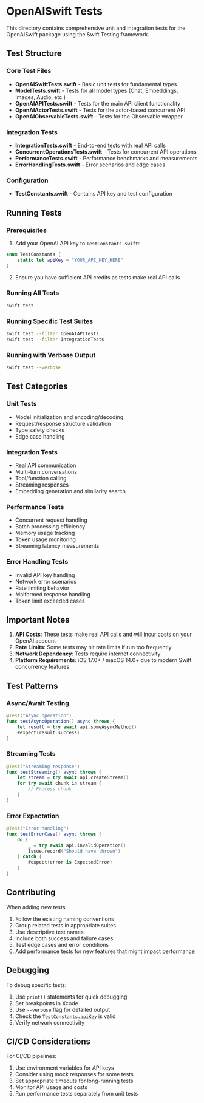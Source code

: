 # OpenAISwift Tests

This directory contains comprehensive unit and integration tests for the OpenAISwift package using the Swift Testing framework.

## Test Structure

### Core Test Files

- **OpenAISwiftTests.swift** - Basic unit tests for fundamental types
- **ModelTests.swift** - Tests for all model types (Chat, Embeddings, Images, Audio, etc.)
- **OpenAIAPITests.swift** - Tests for the main API client functionality
- **OpenAIActorTests.swift** - Tests for the actor-based concurrent API
- **OpenAIObservableTests.swift** - Tests for the Observable wrapper

### Integration Tests

- **IntegrationTests.swift** - End-to-end tests with real API calls
- **ConcurrentOperationsTests.swift** - Tests for concurrent API operations
- **PerformanceTests.swift** - Performance benchmarks and measurements
- **ErrorHandlingTests.swift** - Error scenarios and edge cases

### Configuration

- **TestConstants.swift** - Contains API key and test configuration

## Running Tests

### Prerequisites

1. Add your OpenAI API key to `TestConstants.swift`:
```swift
enum TestConstants {
    static let apiKey = "YOUR_API_KEY_HERE"
}
```

2. Ensure you have sufficient API credits as tests make real API calls

### Running All Tests

```bash
swift test
```

### Running Specific Test Suites

```bash
swift test --filter OpenAIAPITests
swift test --filter IntegrationTests
```

### Running with Verbose Output

```bash
swift test --verbose
```

## Test Categories

### Unit Tests
- Model initialization and encoding/decoding
- Request/response structure validation
- Type safety checks
- Edge case handling

### Integration Tests
- Real API communication
- Multi-turn conversations
- Tool/function calling
- Streaming responses
- Embedding generation and similarity search

### Performance Tests
- Concurrent request handling
- Batch processing efficiency
- Memory usage tracking
- Token usage monitoring
- Streaming latency measurements

### Error Handling Tests
- Invalid API key handling
- Network error scenarios
- Rate limiting behavior
- Malformed response handling
- Token limit exceeded cases

## Important Notes

1. **API Costs**: These tests make real API calls and will incur costs on your OpenAI account
2. **Rate Limits**: Some tests may hit rate limits if run too frequently
3. **Network Dependency**: Tests require internet connectivity
4. **Platform Requirements**: iOS 17.0+ / macOS 14.0+ due to modern Swift concurrency features

## Test Patterns

### Async/Await Testing
```swift
@Test("Async operation")
func testAsyncOperation() async throws {
    let result = try await api.someAsyncMethod()
    #expect(result.success)
}
```

### Streaming Tests
```swift
@Test("Streaming response")
func testStreaming() async throws {
    let stream = try await api.createStream()
    for try await chunk in stream {
        // Process chunk
    }
}
```

### Error Expectation
```swift
@Test("Error handling")
func testErrorCase() async throws {
    do {
        _ = try await api.invalidOperation()
        Issue.record("Should have thrown")
    } catch {
        #expect(error is ExpectedError)
    }
}
```

## Contributing

When adding new tests:

1. Follow the existing naming conventions
2. Group related tests in appropriate suites
3. Use descriptive test names
4. Include both success and failure cases
5. Test edge cases and error conditions
6. Add performance tests for new features that might impact performance

## Debugging

To debug specific tests:

1. Use `print()` statements for quick debugging
2. Set breakpoints in Xcode
3. Use `--verbose` flag for detailed output
4. Check the `TestConstants.apiKey` is valid
5. Verify network connectivity

## CI/CD Considerations

For CI/CD pipelines:

1. Use environment variables for API keys
2. Consider using mock responses for some tests
3. Set appropriate timeouts for long-running tests
4. Monitor API usage and costs
5. Run performance tests separately from unit tests